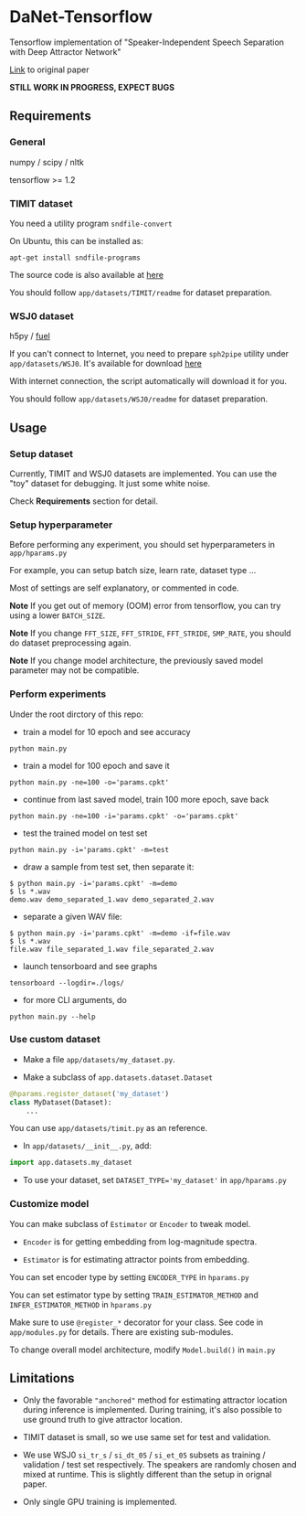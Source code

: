 # DaNet-Tensorflow
Tensorflow implementation of "Speaker-Independent Speech Separation with Deep Attractor Network"

[Link](https://arxiv.org/abs/1707.03634) to original paper

**STILL WORK IN PROGRESS, EXPECT BUGS**

## Requirements

### General

numpy / scipy / nltk

tensorflow >= 1.2

### TIMIT dataset

You need a utility program `sndfile-convert`

On Ubuntu, this can be installed as:

`apt-get install sndfile-programs`

The source code is also available at [here](https://github.com/erikd/libsndfile)


You should follow `app/datasets/TIMIT/readme` for dataset preparation.

### WSJ0 dataset

h5py / [fuel](https://github.com/mila-udem/fuel)

If you can't connect to Internet, you need to prepare `sph2pipe` utility under `app/datasets/WSJ0`.
It's available for download [here](http://www.openslr.org/resources/3/sph2pipe_v2.5.tar.gz)

With internet connection, the script automatically will download it for you.


You should follow `app/datasets/WSJ0/readme` for dataset preparation.

## Usage

### Setup dataset

Currently, TIMIT and WSJ0 datasets are implemented.
You can use the "toy" dataset for debugging. It just some white noise.


Check **Requirements** section for detail.

### Setup hyperparameter

Before performing any experiment, you should set hyperparameters in `app/hparams.py`

For example, you can setup batch size, learn rate, dataset type ...

Most of settings are self explanatory, or commented in code.


**Note** If you get out of memory (OOM) error from tensorflow, you can try using a lower `BATCH_SIZE`.

**Note** If you change `FFT_SIZE`, `FFT_STRIDE`, `FFT_STRIDE`, `SMP_RATE`,
you should do dataset preprocessing again.

**Note** If you change model architecture, the previously saved model parameter may not be compatible.

### Perform experiments

Under the root dirctory of this repo:

- train a model for 10 epoch and see accuracy

`python main.py`

- train a model for 100 epoch and save it

`python main.py -ne=100 -o='params.cpkt'`

- continue from last saved model, train 100 more epoch, save back

`python main.py -ne=100 -i='params.cpkt' -o='params.cpkt'`

- test the trained model on test set

`python main.py -i='params.cpkt' -m=test`

- draw a sample from test set, then separate it:

```
$ python main.py -i='params.cpkt' -m=demo
$ ls *.wav
demo.wav demo_separated_1.wav demo_separated_2.wav
```

- separate a given WAV file:

```
$ python main.py -i='params.cpkt' -m=demo -if=file.wav
$ ls *.wav
file.wav file_separated_1.wav file_separated_2.wav
```

- launch tensorboard and see graphs

`tensorboard --logdir=./logs/`

- for more CLI arguments, do

`python main.py --help`


### Use custom dataset

 - Make a file `app/datasets/my_dataset.py`.

 - Make a subclass of `app.datasets.dataset.Dataset`

```python
@hparams.register_dataset('my_dataset')
class MyDataset(Dataset):
    ...
```

You can use `app/datasets/timit.py` as an reference.

 - In `app/datasets/__init__.py`, add:

```python
import app.datasets.my_dataset
```

 - To use your dataset, set `DATASET_TYPE='my_dataset'` in `app/hparams.py`


### Customize model

You can make subclass of `Estimator` or `Encoder` to tweak model.

- `Encoder` is for getting embedding from log-magnitude spectra.

- `Estimator` is for estimating attractor points from embedding.


You can set encoder type by setting `ENCODER_TYPE` in `hparams.py`

You can set estimator type by setting
`TRAIN_ESTIMATOR_METHOD` and `INFER_ESTIMATOR_METHOD` in `hparams.py`


Make sure to use `@register_*` decorator for your class.
See code in `app/modules.py` for details. There are existing sub-modules.

To change overall model architecture, modify `Model.build()` in `main.py`


## Limitations

- Only the favorable `"anchored"` method for estimating attractor location during inference is implemented.
  During training, it's also possible to use ground truth to give attractor location.

- TIMIT dataset is small, so we use same set for test and validation.

- We use WSJ0 `si_tr_s` / `si_dt_05` / `si_et_05` subsets as training / validation / test set respectively.
  The speakers are randomly chosen and mixed at runtime.
  This is slightly different than the setup in orignal paper.

- Only single GPU training is implemented.
